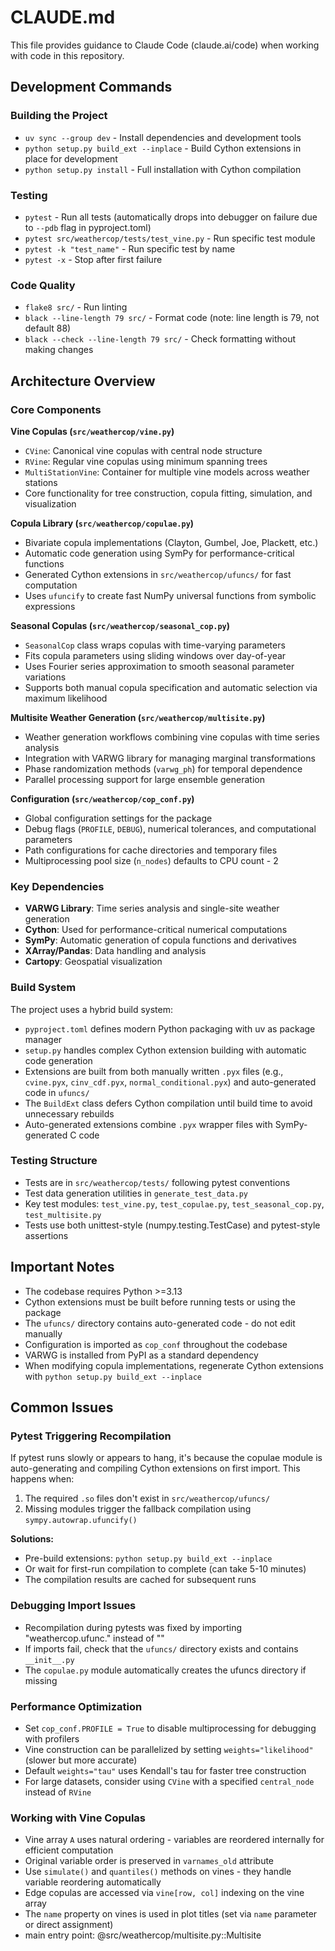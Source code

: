 # CLAUDE.md

This file provides guidance to Claude Code (claude.ai/code) when working with code in this repository.

## Development Commands

### Building the Project
- `uv sync --group dev` - Install dependencies and development tools
- `python setup.py build_ext --inplace` - Build Cython extensions in place for development
- `python setup.py install` - Full installation with Cython compilation

### Testing
- `pytest` - Run all tests (automatically drops into debugger on failure due to `--pdb` flag in pyproject.toml)
- `pytest src/weathercop/tests/test_vine.py` - Run specific test module
- `pytest -k "test_name"` - Run specific test by name
- `pytest -x` - Stop after first failure

### Code Quality
- `flake8 src/` - Run linting
- `black --line-length 79 src/` - Format code (note: line length is 79, not default 88)
- `black --check --line-length 79 src/` - Check formatting without making changes

## Architecture Overview

### Core Components

**Vine Copulas (`src/weathercop/vine.py`)**
- `CVine`: Canonical vine copulas with central node structure
- `RVine`: Regular vine copulas using minimum spanning trees
- `MultiStationVine`: Container for multiple vine models across weather stations
- Core functionality for tree construction, copula fitting, simulation, and visualization

**Copula Library (`src/weathercop/copulae.py`)**
- Bivariate copula implementations (Clayton, Gumbel, Joe, Plackett, etc.)
- Automatic code generation using SymPy for performance-critical functions
- Generated Cython extensions in `src/weathercop/ufuncs/` for fast computation
- Uses `ufuncify` to create fast NumPy universal functions from symbolic expressions

**Seasonal Copulas (`src/weathercop/seasonal_cop.py`)**
- `SeasonalCop` class wraps copulas with time-varying parameters
- Fits copula parameters using sliding windows over day-of-year
- Uses Fourier series approximation to smooth seasonal parameter variations
- Supports both manual copula specification and automatic selection via maximum likelihood

**Multisite Weather Generation (`src/weathercop/multisite.py`)**
- Weather generation workflows combining vine copulas with time series analysis
- Integration with VARWG library for managing marginal transformations
- Phase randomization methods (`varwg_ph`) for temporal dependence
- Parallel processing support for large ensemble generation

**Configuration (`src/weathercop/cop_conf.py`)**
- Global configuration settings for the package
- Debug flags (`PROFILE`, `DEBUG`), numerical tolerances, and computational parameters
- Path configurations for cache directories and temporary files
- Multiprocessing pool size (`n_nodes`) defaults to CPU count - 2

### Key Dependencies
- **VARWG Library**: Time series analysis and single-site weather generation
- **Cython**: Used for performance-critical numerical computations
- **SymPy**: Automatic generation of copula functions and derivatives
- **XArray/Pandas**: Data handling and analysis
- **Cartopy**: Geospatial visualization

### Build System
The project uses a hybrid build system:
- `pyproject.toml` defines modern Python packaging with uv as package manager
- `setup.py` handles complex Cython extension building with automatic code generation
- Extensions are built from both manually written `.pyx` files (e.g., `cvine.pyx`, `cinv_cdf.pyx`, `normal_conditional.pyx`) and auto-generated code in `ufuncs/`
- The `BuildExt` class defers Cython compilation until build time to avoid unnecessary rebuilds
- Auto-generated extensions combine `.pyx` wrapper files with SymPy-generated C code

### Testing Structure
- Tests are in `src/weathercop/tests/` following pytest conventions
- Test data generation utilities in `generate_test_data.py`
- Key test modules: `test_vine.py`, `test_copulae.py`, `test_seasonal_cop.py`, `test_multisite.py`
- Tests use both unittest-style (numpy.testing.TestCase) and pytest-style assertions

## Important Notes
- The codebase requires Python >=3.13
- Cython extensions must be built before running tests or using the package
- The `ufuncs/` directory contains auto-generated code - do not edit manually
- Configuration is imported as `cop_conf` throughout the codebase
- VARWG is installed from PyPI as a standard dependency
- When modifying copula implementations, regenerate Cython extensions with `python setup.py build_ext --inplace`

## Common Issues

### Pytest Triggering Recompilation
If pytest runs slowly or appears to hang, it's because the copulae module is auto-generating and compiling Cython extensions on first import. This happens when:
1. The required `.so` files don't exist in `src/weathercop/ufuncs/`
2. Missing modules trigger the fallback compilation using `sympy.autowrap.ufuncify()`

**Solutions:**
- Pre-build extensions: `python setup.py build_ext --inplace`
- Or wait for first-run compilation to complete (can take 5-10 minutes)
- The compilation results are cached for subsequent runs

### Debugging Import Issues
- Recompilation during pytests was fixed by importing "weathercop.ufunc.<name>" instead of "<name>"
- If imports fail, check that the `ufuncs/` directory exists and contains `__init__.py`
- The `copulae.py` module automatically creates the ufuncs directory if missing

### Performance Optimization
- Set `cop_conf.PROFILE = True` to disable multiprocessing for debugging with profilers
- Vine construction can be parallelized by setting `weights="likelihood"` (slower but more accurate)
- Default `weights="tau"` uses Kendall's tau for faster tree construction
- For large datasets, consider using `CVine` with a specified `central_node` instead of `RVine`

### Working with Vine Copulas
- Vine array `A` uses natural ordering - variables are reordered internally for efficient computation
- Original variable order is preserved in `varnames_old` attribute
- Use `simulate()` and `quantiles()` methods on vines - they handle variable reordering automatically
- Edge copulas are accessed via `vine[row, col]` indexing on the vine array
- The `name` property on vines is used in plot titles (set via `name` parameter or direct assignment)
- main entry point: @src/weathercop/multisite.py::Multisite